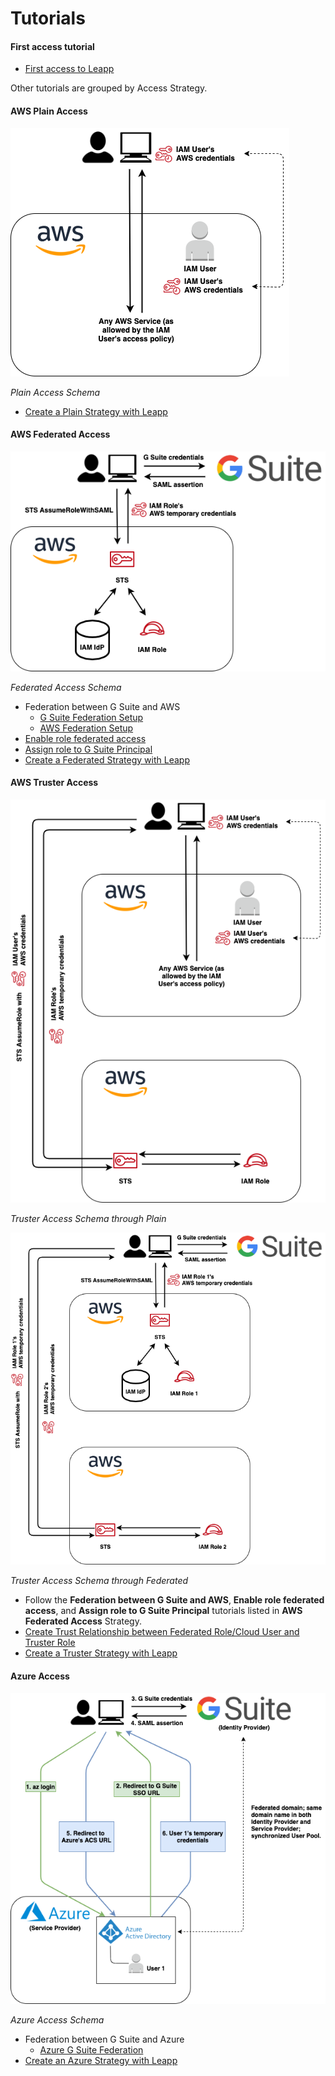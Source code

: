 # Tutorials

#### First access tutorial

- [First access to Leapp](../tutorials/FIRST_SETUP.md)

Other tutorials are grouped by Access Strategy.

#### AWS Plain Access

![Plain Access Schema](../images/AWS_PLAIN_ACCESS_SCHEMA.png)

*Plain Access Schema*

- [Create a Plain Strategy with Leapp](../tutorials/CREATE_PLAIN_ACCOUNT.md)

#### AWS Federated Access

![Federated Access Schema](../images/AWS_FEDERATED_ACCESS_SCHEMA.png)

*Federated Access Schema*

- Federation between G Suite and AWS
    - [G Suite Federation Setup](../tutorials/G_SUITE_FEDERATION_SETUP.md)
    - [AWS Federation Setup](../tutorials/AWS_FEDERATION_SETUP.md)
- [Enable role federated access](../tutorials/ENABLE_ROLE_FEDERATED_ACCESS.md)
- [Assign role to G Suite Principal](../tutorials/ASSIGN_ROLE_TO_G_SUITE_PRINCIPAL.md)
- [Create a Federated Strategy with Leapp](../tutorials/CREATE_FEDERATED_ACCOUNT.md)

#### AWS Truster Access

![Truster Access Schema Through Plain](../images/AWS_TRUSTER_THROUGH_PLAIN_ACCESS_SCHEMA.png)

*Truster Access Schema through Plain*

![Truster Access Schema Through Federated](../images/AWS_TRUSTER_THROUGH_FEDERATED_ACCESS_SCHEMA.png)

*Truster Access Schema through Federated*

- Follow the **Federation between G Suite and AWS**, **Enable role federated access**, 
and **Assign role to G Suite Principal** tutorials listed in **AWS Federated Access** Strategy.
- [Create Trust Relationship between Federated Role/Cloud User and Truster Role](.github/tutorials/CREATE_TRUST_RELATIONSHIP_BETWEEN_AN_AWS_FEDERATED_ROLE_CLOUD_USER_AND_AN_AWS_TRUSTER_ROLE.md)
- [Create a Truster Strategy with Leapp](../tutorials/CREATE_TRUSTER_ACCOUNT.md)

#### Azure Access

![Azure Access Schema](../images/AZURE_FEDERATED_ACCESS_SCHEMA.png)

*Azure Access Schema*

- Federation between G Suite and Azure
    - [Azure G Suite Federation](../tutorials/FEDERATION_BETWEEN_AZURE_AND_GSUITE.md)
- [Create an Azure Strategy with Leapp](../tutorials/CREATE_AZURE_ACCOUNT.md)
